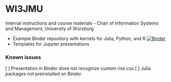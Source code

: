 # WI3JMU
Internal instructions and course materials - Chair of Information Systems and Management, University of Würzburg

- Example Binder repository with kernels for Julia, Python, and R [![Binder](https://mybinder.org/badge_logo.svg)](https://mybinder.org/v2/gh/matjesg/WI3JMU/master)
- Templates for Jupyter presentations


### Known issues
[ ] Presentation in Binder does not recognize custom rise.css
[ ] Julia packages not preinstalled on Binder
